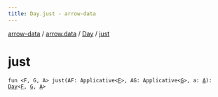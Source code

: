 ```yaml
---
title: Day.just - arrow-data
---
```


[arrow-data](../../index.html) / [arrow.data](../index.html) / [Day](index.html) / [just](./just.html)

# just

`fun <F, G, A> just(AF: Applicative<`[`F`](just.html#F)`>, AG: Applicative<`[`G`](just.html#G)`>, a: `[`A`](just.html#A)`): `[`Day`](index.html)`<`[`F`](just.html#F)`, `[`G`](just.html#G)`, `[`A`](just.html#A)`>`